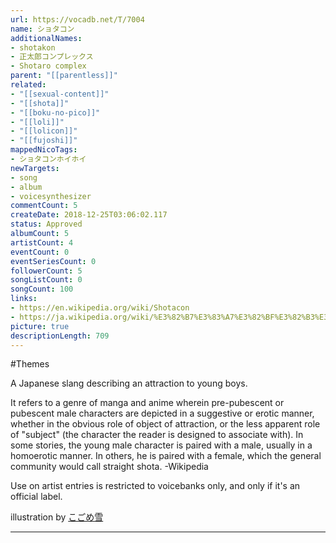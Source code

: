 ```yaml
---
url: https://vocadb.net/T/7004
name: ショタコン
additionalNames: 
- shotakon
- 正太郎コンプレックス
- Shotaro complex
parent: "[[parentless]]"
related:
- "[[sexual-content]]"
- "[[shota]]"
- "[[boku-no-pico]]"
- "[[loli]]"
- "[[lolicon]]"
- "[[fujoshi]]"
mappedNicoTags:
- ショタコンホイホイ
newTargets:
- song
- album
- voicesynthesizer
commentCount: 5
createDate: 2018-12-25T03:06:02.117
status: Approved
albumCount: 5
artistCount: 4
eventCount: 0
eventSeriesCount: 0
followerCount: 5
songListCount: 0
songCount: 100
links: 
- https://en.wikipedia.org/wiki/Shotacon
- https://ja.wikipedia.org/wiki/%E3%82%B7%E3%83%A7%E3%82%BF%E3%82%B3%E3%83%B3
picture: true
descriptionLength: 709
---
```


#Themes

A Japanese slang describing an attraction to young boys.

It refers to a genre of manga and anime wherein pre-pubescent or pubescent male characters are depicted in a suggestive or erotic manner, whether in the obvious role of object of attraction, or the less apparent role of "subject" (the character the reader is designed to associate with). In some stories, the young male character is paired with a male, usually in a homoerotic manner. In others, he is paired with a female, which the general community would call straight shota. -Wikipedia

Use on artist entries is restricted to voicebanks only, and only if it's an official label.

illustration by [こごめ雪](https://www.pixiv.net/member.php?id=3075184)

---


